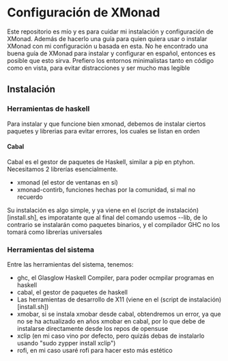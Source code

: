 # Configuración de XMonad
Este repositorio es mío y es para cuidar mi instalación y configuración de XMonad. Además de hacerlo una guía para quien quiera usar o instalar XMonad con mi configuración u basada en esta.
No he encontrado una buena guía de XMonad para instalar y configurar en español, entonces es posible que esto sirva.
Prefiero los entornos minimalistas tanto en código como en vista, para evitar distracciones y ser mucho mas legible
## Instalación
### Herramientas de haskell
Para instalar y que funcione bien xmonad, debemos de instalar ciertos paquetes y librerias para evitar errores, los cuales se listan en orden

#### Cabal
Cabal es el gestor de paquetes de Haskell, similar a pip en ptyhon. Necesitamos 2 librerías esencialmente.
- xmonad (el estor de ventanas en sí)
- xmonad-contirb, funciones hechas por la comunidad, si mal no recuerdo

Su instalación es algo simple, y ya viene en el (script de instalación)[install.sh], es imporatante que al final del comando usemos --lib, de lo contrario se instalarán como paquetes binarios, y el compilador GHC no los tomará como librerías universales

### Herramientas del sistema
Entre las herramientas del sistema, tenemos:
- ghc, el Glasglow Haskell Compiler, para poder ocmpilar programas en haskell
- cabal, el gestor de paquetes de haskell
- Las herramientas de desarrollo de X11 (viene en el (script de instalación)[install.sh])
- xmobar, si se instala xmobar desde cabal, obtendremos un error, ya que no se ha actualizado en años xmobar en cabal, por lo que debe de instalarse directamente desde los repos de opensuse
- xclip (en mi caso vino por defecto, pero quizás debas de instalarlo usando "sudo zypper install xclip")
- rofi, en mi caso usaré rofi para hacer esto más estético
